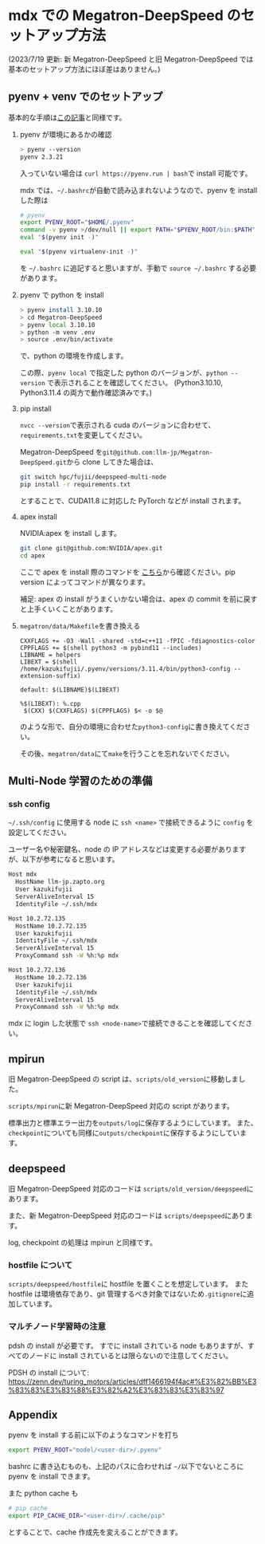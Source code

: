 # mdx での Megatron-DeepSpeed のセットアップ方法

(2023/7/19 更新: 新 Megatron-DeepSpeed と旧 Megatron-DeepSpeed では基本のセットアップ方法にほぼ差はありません。)

## pyenv + venv でのセットアップ

基本的な手順は[この記事](https://zenn.dev/turing_motors/articles/04c1328bf6095a)と同様です。

1. pyenv が環境にあるかの確認

   ```bash
   > pyenv --version
   pyenv 2.3.21
   ```

   入っていない場合は `curl https://pyenv.run | bash`で install 可能です。

   mdx では、`~/.bashrc`が自動で読み込まれないようなので、pyenv を install した際は

   ```bash
   # pyenv
   export PYENV_ROOT="$HOME/.pyenv"
   command -v pyenv >/dev/null || export PATH="$PYENV_ROOT/bin:$PATH"
   eval "$(pyenv init -)"

   eval "$(pyenv virtualenv-init -)"
   ```

   を `~/.bashrc` に追記すると思いますが、手動で `source ~/.bashrc` する必要があります。

2. pyenv で python を install

   ```bash
   > pyenv install 3.10.10
   > cd Megatron-DeepSpeed
   > pyenv local 3.10.10
   > python -m venv .env
   > source .env/bin/activate
   ```

   で、python の環境を作成します。

   この際、`pyenv local` で指定した python のバージョンが、`python --version` で表示されることを確認してください。
   (Python3.10.10, Python3.11.4 の両方で動作確認済みです。)

3. pip install

   `nvcc --version`で表示される cuda のバージョンに合わせて、`requirements.txt`を変更してください。

   Megatron-DeepSpeed を`git@github.com:llm-jp/Megatron-DeepSpeed.git`から clone してきた場合は、

   ```bash
   git switch hpc/fujii/deepspeed-multi-node
   pip install -r requirements.txt
   ```

   とすることで、CUDA11.8 に対応した PyTorch などが install されます。

4. apex install

   NVIDIA:apex を install します。

   ```bash
   git clone git@github.com:NVIDIA/apex.git
   cd apex
   ```

   ここで apex を install 際のコマンドを [こちら](https://github.com/NVIDIA/apex#linux)から確認ください。pip version によってコマンドが異なります。

   補足: apex の install がうまくいかない場合は、apex の commit を前に戻すと上手くいくことがあります。

5. `megatron/data/Makefile`を書き換える

   ```
   CXXFLAGS += -O3 -Wall -shared -std=c++11 -fPIC -fdiagnostics-color
   CPPFLAGS += $(shell python3 -m pybind11 --includes)
   LIBNAME = helpers
   LIBEXT = $(shell /home/kazukifujii/.pyenv/versions/3.11.4/bin/python3-config --extension-suffix)

   default: $(LIBNAME)$(LIBEXT)

   %$(LIBEXT): %.cpp
   	$(CXX) $(CXXFLAGS) $(CPPFLAGS) $< -o $@
   ```

   のような形で、自分の環境に合わせた`python3-config`に書き換えてください。

   その後、`megatron/data`にて`make`を行うことを忘れないでください。

## Multi-Node 学習のための準備

### ssh config

`~/.ssh/config` に使用する node に `ssh <name>` で接続できるように `config` を設定してください。

ユーザー名や秘密鍵名、node の IP アドレスなどは変更する必要がありますが、以下が参考になると思います。

```bash
Host mdx
  HostName llm-jp.zapto.org
  User kazukifujii
  ServerAliveInterval 15
  IdentityFile ~/.ssh/mdx

Host 10.2.72.135
  HostName 10.2.72.135
  User kazukifujii
  IdentityFile ~/.ssh/mdx
  ServerAliveInterval 15
  ProxyCommand ssh -W %h:%p mdx

Host 10.2.72.136
  HostName 10.2.72.136
  User kazukifujii
  IdentityFile ~/.ssh/mdx
  ServerAliveInterval 15
  ProxyCommand ssh -W %h:%p mdx
```

mdx に login した状態で `ssh <node-name>`で接続できることを確認してください。

## mpirun

旧 Megatron-DeepSpeed の script は、`scripts/old_version`に移動しました。

`scripts/mpirun`に新 Megatron-DeepSpeed 対応の script があります。

標準出力と標準エラー出力を`outputs/log`に保存するようにしています。
また、`checkpoint`についても同様に`outputs/checkpoint`に保存するようにしています。

## deepspeed

旧 Megatron-DeepSpeed 対応のコードは `scripts/old_version/deepspeed`にあります。

また、新 Megatron-DeepSpeed 対応のコードは `scripts/deepspeed`にあります。

log, checkpoint の処理は mpirun と同様です。

### hostfile について

`scripts/deepspeed/hostfile`に hostfile を置くことを想定しています。
また hostfile は環境依存であり、git 管理するべき対象ではないため`.gitignore`に追加しています。

### マルチノード学習時の注意

pdsh の install が必要です。
すでに install されている node もありますが、すべてのノードに install されているとは限らないので注意してください。

PDSH の install について: https://zenn.dev/turing_motors/articles/dff1466194f4ac#%E3%82%BB%E3%83%83%E3%83%88%E3%82%A2%E3%83%83%E3%83%97

## Appendix

pyenv を install する前に以下のようなコマンドを打ち

```bash
export PYENV_ROOT="model/<user-dir>/.pyenv"
```

bashrc に書き込むものも、上記のパスに合わせれば `~/`以下でないところに pyenv を install できます。

また python cache も

```bash
# pip cache
export PIP_CACHE_DIR="<user-dir>/.cache/pip"
```

とすることで、cache 作成先を変えることができます。
